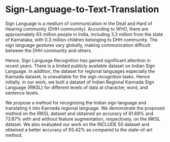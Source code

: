 # Sign-Language-to-Text-Translation

Sign Language is a medium of communication in the Deaf and Hard of Hearing community (DHH community). According to WHO, there are approximately 63 million people in India, including 3.3 million from the state of Karnataka, with 0.3 million children belonging to DHH community. The sign language gestures vary globally, making communication difficult between the DHH community and others. 

Hence, Sign Language Recognition has gained significant attention in recent years. There is a limited publicly available dataset on Indian Sign Language. In addition, the dataset for regional languages especially the Kannada dataset, is unavailable for the sign recognition tasks. Hence initially, in our work, we built a dataset of Indian Regional Kannada Sign Language (IRKSL) for different levels of data at character, word, and sentence levels. 

We propose a method for recognizing the Indian sign language and translating it into Kannada regional language. We demonstrate the proposed method on the IRKSL dataset and obtained an accuracy of 81.69% and 73.87% with and without feature augmentation, respectively, on the IRKSL dataset. We also evaluated our work on the INCLUDE 50 dataset and obtained a better accuracy of 93.42% as compared to the state-of-art method.
